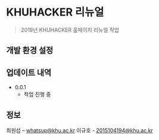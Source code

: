 # KHUHACKER 리뉴얼
> 2019년 KHUHACKER 홈페이지 리뉴얼 작업

## 개발 환경 설정


## 업데이트 내역

* 0.0.1
    * 작업 진행 중

## 정보

최원섭 – whatsup@khu.ac.kr
이규호 - 2015104194@khu.ac.kr
